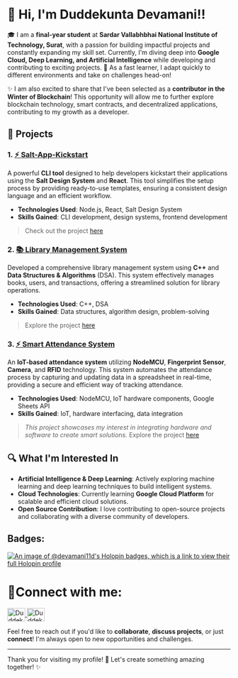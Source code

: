 # 👋 Hi, I'm Duddekunta Devamani!!

🎓 I am a **final-year student** at **Sardar Vallabhbhai National Institute of Technology, Surat**, with a passion for building impactful projects and constantly expanding my skill set. Currently, I'm diving deep into **Google Cloud, Deep Learning, and Artificial Intelligence** while developing and contributing to exciting projects. 🚀 As a fast learner, I adapt quickly to different environments and take on challenges head-on!

✨ I am also excited to share that I've been selected as a **contributor in the Winter of Blockchain**! This opportunity will allow me to further explore blockchain technology, smart contracts, and decentralized applications, contributing to my growth as a developer.

## 🌟 Projects

### 1. [⚡ Salt-App-Kickstart](https://github.com/Devamani11D/salt-app-kickstart)
A powerful **CLI tool** designed to help developers kickstart their applications using the **Salt Design System** and **React**. This tool simplifies the setup process by providing ready-to-use templates, ensuring a consistent design language and an efficient workflow.

- **Technologies Used**: Node.js, React, Salt Design System
- **Skills Gained**: CLI development, design systems, frontend development

>  Check out the project [here](https://github.com/Devamani11D/salt-app-kickstart) 

### 2. [📚 Library Management System](https://github.com/Devamani11D/library-management-system)
Developed a comprehensive library management system using **C++** and **Data Structures & Algorithms** (DSA). This system effectively manages books, users, and transactions, offering a streamlined solution for library operations.

- **Technologies Used**: C++, DSA
- **Skills Gained**: Data structures, algorithm design, problem-solving

>  Explore the project [here](https://github.com/Devamani11D/Library_Management_System)

### 3. [⚡ Smart Attendance System](https://github.com/Devamani11D/Smart-Attendance-System)
An **IoT-based attendance system** utilizing **NodeMCU**, **Fingerprint Sensor**, **Camera**, and **RFID** technology. This system automates the attendance process by capturing and updating data in a spreadsheet in real-time, providing a secure and efficient way of tracking attendance.

- **Technologies Used**: NodeMCU, IoT hardware components, Google Sheets API
- **Skills Gained**: IoT, hardware interfacing, data integration

>  *This project showcases my interest in integrating hardware and software to create smart solutions.*
>  Explore the project [here](https://github.com/Devamani11D/Smart-Attendance-System)


## 🔍 What I'm Interested In

- **Artificial Intelligence & Deep Learning**: Actively exploring machine learning and deep learning techniques to build intelligent systems.
- **Cloud Technologies**: Currently learning **Google Cloud Platform** for scalable and efficient cloud solutions.
- **Open Source Contribution**: I love contributing to open-source projects and collaborating with a diverse community of developers.

## Badges:
[![An image of @devamani11d's Holopin badges, which is a link to view their full Holopin profile](https://holopin.me/devamani11d)](https://holopin.io/@devamani11d)



<h1 align="left">🤝Connect with me:</h1>
<p align="left">
    <a href="https://www.linkedin.com/in/ddevamani/" target="_blank">
        <img align="center" src="https://raw.githubusercontent.com/rahuldkjain/github-profile-readme-generator/master/src/images/icons/Social/linked-in-alt.svg" alt="Duddekunta Devamani" height="30" width="40" />
    </a>
    <a href="https://leetcode.com/u/devamani2718/" target="_blank">
        <img align="center" src="https://raw.githubusercontent.com/rahuldkjain/github-profile-readme-generator/master/src/images/icons/Social/leet-code.svg" alt="Duddekunta Devamani" height="30" width="40" />
    </a>
</p>

Feel free to reach out if you'd like to **collaborate**, **discuss projects**, or just **connect**! I'm always open to new opportunities and challenges.

---

Thank you for visiting my profile! 🌟 Let's create something amazing together! ✨
